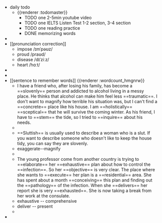 - daily todo
	- {{renderer :todomaster}}
		- TODO one 2-5min youtube video
		- TODO one IELTS Listen Test 1-2 section, 3-4 section
		- TODO one reading practice
		- DONE memorizing words
-
- [[pronunciation correction]]
	- impose  /ɪmˈpəʊz/
	- proud  /praʊd/
	- disease  /dɪˈziːz/
	- heart  /hɑːt/
-
-
- [[sentence to remember words]] {{renderer :wordcount_hmgnrw}}
	- I have a friend who, after losing his family, has become a ==slovenly== person and addicted to alcohol living in a messy place. He thinks that alcohol can make him feel less ==traumatic==.   I don't want to magnify how terrible his situation was, but I can't find a ==concrete== place like his house. I am ==holistically== ==sceptical== that he will survive the coming winter. As his friend, I have to ==stem== the tide, so I tried to ==inquire== about his needs.
	-
	- ==Sluttish== is usually used to describe a woman who is a slut. If you want to describe someone who doesn't like to keep the house tidy, you can say they are slovenly.
	- exaggerate--magnify
	-
	- The young professor come from another country is trying to ==elaborate== her ==exhaustive== plan about how to control the ==infection==. So her ==objective== is very clear. The place where she wants to ==execute== her plan is a ==residential== area. She has spent about a month ==conceiving== this plan and finding out the ==pathology== of the infection. When she ==delivers== her report she is very ==exhausted==. She is now taking a break from her work at the consulate.
	- exhaustive -- comprehensive
	- deliver --  present
	-
-